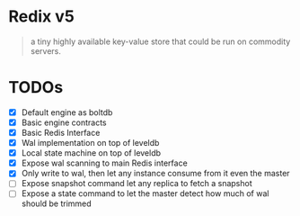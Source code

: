 Redix v5
========
> a tiny highly available key-value store that could be run on commodity servers.

TODOs
======
- [x] Default engine as boltdb
- [x] Basic engine contracts
- [x] Basic Redis Interface
- [x] Wal implementation on top of leveldb
- [x] Local state machine on top of leveldb
- [x] Expose wal scanning to main Redis interface
- [x] Only write to wal, then let any instance consume from it even the master
- [ ] Expose snapshot command let any replica to fetch a snapshot
- [ ] Expose a state command to let the master detect how much of wal should be trimmed